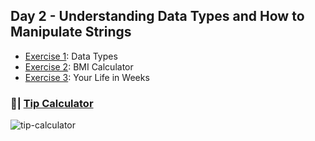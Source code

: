 ## Day 2 - Understanding Data Types and How to Manipulate Strings

- [Exercise 1](https://replit.com/@MiyyahCodes/day-2-1-exercise-1#main.py): Data Types
- [Exercise 2](https://replit.com/@MiyyahCodes/day-2-2-exercise-1#main.py): BMI Calculator
- [Exercise 3](https://replit.com/@MiyyahCodes/day-2-3-exercise-1#main.py): Your Life in Weeks

### 📝| [Tip Calculator](https://replit.com/@MiyyahCodes/tip-calculator-start-1#main.py)
![tip-calculator](tip-calculator.gif)


